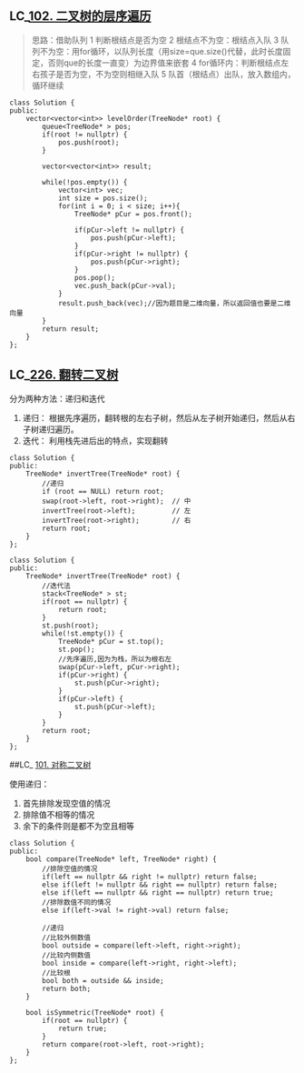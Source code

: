 ## LC_[102. 二叉树的层序遍历](https://leetcode.cn/problems/binary-tree-level-order-traversal/)

> 思路：借助队列
> 1  判断根结点是否为空
> 2  根结点不为空：根结点入队
> 3  队列不为空：用for循环，以队列长度（用size=que.size()代替，此时长度固定，否则que的长度一直变）为边界值来嵌套
> 4  for循环内：判断根结点左右孩子是否为空，不为空则相继入队
> 5  队首（根结点）出队，放入数组内，循环继续


```
class Solution {
public:
    vector<vector<int>> levelOrder(TreeNode* root) {
        queue<TreeNode* > pos;
        if(root != nullptr) {
            pos.push(root);
        }

        vector<vector<int>> result;

        while(!pos.empty()) {
            vector<int> vec;
            int size = pos.size();
            for(int i = 0; i < size; i++){
                TreeNode* pCur = pos.front();
               
                if(pCur->left != nullptr) {
                    pos.push(pCur->left);
                }
                if(pCur->right != nullptr) {
                    pos.push(pCur->right);
                }    
                pos.pop();
                vec.push_back(pCur->val);           
            }
            result.push_back(vec);//因为题目是二维向量，所以返回值也要是二维向量
        }        
        return result;
    }
};
```

## LC_[226. 翻转二叉树](https://leetcode.cn/problems/invert-binary-tree/)
分为两种方法：递归和迭代
1. 递归：
	根据先序遍历，翻转根的左右子树，然后从左子树开始递归，然后从右子树递归遍历。
2. 迭代：
	利用栈先进后出的特点，实现翻转

```
class Solution {
public:
    TreeNode* invertTree(TreeNode* root) {
	    //递归
        if (root == NULL) return root;
        swap(root->left, root->right);  // 中
        invertTree(root->left);         // 左
        invertTree(root->right);        // 右
        return root;
    }
};
```

```
class Solution {
public:
    TreeNode* invertTree(TreeNode* root) {
        //迭代法
        stack<TreeNode* > st;
        if(root == nullptr) {
            return root;
        }
        st.push(root);
        while(!st.empty()) {
            TreeNode* pCur = st.top();
            st.pop();
            //先序遍历,因为为栈，所以为根右左
            swap(pCur->left, pCur->right);
            if(pCur->right) {
                st.push(pCur->right);
            }
            if(pCur->left) {
                st.push(pCur->left);
            }
        }
        return root;
    }
};
```

##LC_ [101. 对称二叉树](https://leetcode.cn/problems/symmetric-tree/)

使用递归：
1. 首先排除发现空值的情况
2. 排除值不相等的情况
3. 余下的条件则是都不为空且相等


```
class Solution {
public:
    bool compare(TreeNode* left, TreeNode* right) {
        //排除空值的情况
        if(left == nullptr && right != nullptr) return false;
        else if(left != nullptr && right == nullptr) return false;
        else if(left == nullptr && right == nullptr) return true;
        //排除数值不同的情况
        else if(left->val != right->val) return false;

        //递归
        //比较外侧数值
        bool outside = compare(left->left, right->right);
        //比较内侧数值
        bool inside = compare(left->right, right->left);
        //比较根
        bool both = outside && inside;
        return both;
    }

    bool isSymmetric(TreeNode* root) {
        if(root == nullptr) {
            return true;
        }
        return compare(root->left, root->right);
    }
};
```
